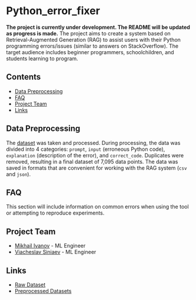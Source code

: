 # Python_error_fixer

**The project is currently under development. The README will be updated as progress is made.**
The project aims to create a system based on Retrieval-Augmented Generation (RAG) to assist users with their Python programming errors/issues (similar to answers on StackOverflow). The target audience includes beginner programmers, schoolchildren, and students learning to program.

## Contents
- [Data Preprocessing](#data-preprocessing)
- [FAQ](#faq)
- [Project Team](#project-team)
- [Links](#links)

## Data Preprocessing
The [dataset](https://huggingface.co/datasets/TacoPrime/errored_python) was taken and processed. During processing, the data was divided into 4 categories: `prompt`, `input` (erroneous Python code), `explanation` (description of the error), and `correct_code`. Duplicates were removed, resulting in a final dataset of 7,095 data points. The data was saved in formats that are convenient for working with the RAG system (`csv` and `json`).

## FAQ
This section will include information on common errors when using the tool or attempting to reproduce experiments.

## Project Team
- [Mikhail Ivanov]() - ML Engineer
- [Viacheslav Siniaev](https://www.linkedin.com/in/vyacheslavsinyaev/) - ML Engineer

## Links
- [Raw Dataset](https://huggingface.co/datasets/TacoPrime/errored_python)
- [Preprocessed Datasets](https://drive.google.com/drive/folders/1vEvFF5a6vSkaRhjf0WylZPu9a6R5hIS0?usp=sharing)
